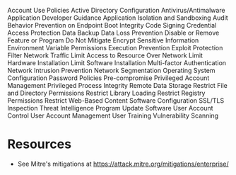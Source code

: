 Account Use Policies
Active Directory Configuration
Antivirus/Antimalware
Application Developer Guidance
Application Isolation and Sandboxing
Audit
Behavior Prevention on Endpoint
Boot Integrity
Code Signing
Credential Access Protection
Data Backup
Data Loss Prevention
Disable or Remove Feature or Program
Do Not Mitigate
Encrypt Sensitive Information
Environment Variable Permissions
Execution Prevention
Exploit Protection
Filter Network Traffic
Limit Access to Resource Over Network
Limit Hardware Installation
Limit Software Installation
Multi-factor Authentication
Network Intrusion Prevention
Network Segmentation
Operating System Configuration
Password Policies
Pre-compromise
Privileged Account Management
Privileged Process Integrity
Remote Data Storage
Restrict File and Directory Permissions
Restrict Library Loading
Restrict Registry Permissions
Restrict Web-Based Content
Software Configuration
SSL/TLS Inspection
Threat Intelligence Program
Update Software
User Account Control
User Account Management
User Training
Vulnerability Scanning


# Resources
- See Mitre's mitigations at https://attack.mitre.org/mitigations/enterprise/